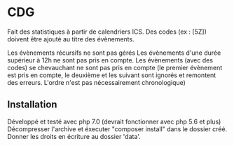 CDG
====

Fait des statistiques à partir de calendriers ICS. Des codes (ex : [5Z]) doivent
être ajouté au titre des évènements.

Les évènements récursifs ne sont pas gérés
Les évènements d'une durée supérieur à 12h ne sont pas pris en compte.
Les évènements (avec des codes) se chevauchant ne sont pas pris en compte (le
premier évènement est pris en compte, le deuxième et les suivant sont ignorés et
remontent des erreurs. L'ordre n'est pas nécessairement chronologique)

Installation
------------

Développé et testé avec php 7.0 (devrait fonctionner avec php 5.6 et plus)
Décompresser l'archive et éxecuter "composer install" dans le dossier créé.
Donner les droits en écriture au dossier 'data'.
